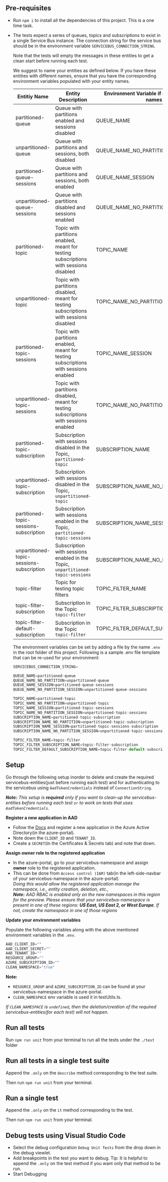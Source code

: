 ## Pre-requisites

- Run `npm i` to install all the dependencies of this project. This is a one time task.
- The tests expect a series of queues, topics and subscriptions to exist in a single Service Bus instance.
  The connection string for the service bus should be in the environment variable `SERVICEBUS_CONNECTION_STRING`.

  Note that the tests will empty the messages in these entities to get a clean start before running each test.

  We suggest to name your entities as defined below. If you have these entities with different names, ensure that you have the corresponding environment variables populated with your entity names.

 
  
  Entitiy Name  | Entity Description | Environment Variable if not using default names
  ------------- | ------------------|----------
  partitioned-queue | Queue with partitions enabled and sessions disabled | QUEUE_NAME
  unpartitioned-queue | Queue with partitions and sessions, both disabled | QUEUE_NAME_NO_PARTITION
  partitioned-queue-sessions | Queue with partitions and sessions, both enabled | QUEUE_NAME_SESSION
  unpartitioned-queue-sessions | Queue with partitions disabled and sessions enabled | QUEUE_NAME_NO_PARTITION_SESSION
  partitioned-topic | Topic with partitions enabled, meant for testing subscriptions with sessions disabled | TOPIC_NAME
  unpartitioned-topic | Topic with partitions disabled, meant for testing subscriptions with sessions disabled | TOPIC_NAME_NO_PARTITION
  partitioned-topic-sessions | Topic with partitions enabled, meant for testing subscriptions with sessions enabled | TOPIC_NAME_SESSION
  unpartitioned-topic-sessions | Topic with partitions disabled, meant for testing subscriptions with sessions enabled | TOPIC_NAME_NO_PARTITION_SESSION
  partitioned-topic-subscription | Subscription with sessions disabled in the Topic, `partitioned-topic` | SUBSCRIPTION_NAME
  unpartitioned-topic-subscription | Subscription with sessions disabled in the Topic, `unpartitioned-topic` | SUBSCRIPTION_NAME_NO_PARTITION
  partitioned-topic-sessions-subscription | Subscription with sessions enabled in the Topic, `partitioned-topic-sessions` | SUBSCRIPTION_NAME_SESSION
  unpartitioned-topic-sessions-subscription | Subscription with sessions enabled in the Topic, `unpartitioned-topic-sessions` | SUBSCRIPTION_NAME_NO_PARTITION_SESSION
  topic-filter | Topic for testing topic filters | TOPIC_FILTER_NAME
  topic-filter-subscription | Subscription in the Topic `topic-filter` | TOPIC_FILTER_SUBSCRIPTION_NAME
  topic-filter-default-subscription | Subscription in the Topic `topic-filter` | TOPIC_FILTER_DEFAULT_SUBSCRIPTION_NAME


    The environment variables can be set by adding a file by the name `.env` in the root folder of this project.
    Following is a sample .env file template that can be re-used for your environment:
    ```typescript
    SERVICEBUS_CONNECTION_STRING=
    
    QUEUE_NAME=partitioned-queue
    QUEUE_NAME_NO_PARTITION=unpartitioned-queue
    QUEUE_NAME_SESSION=partitioned-queue-sessions
    QUEUE_NAME_NO_PARTITION_SESSION=unpartitioned-queue-sessions
    
    TOPIC_NAME=partitioned-topic
    TOPIC_NAME_NO_PARTITION=unpartitioned-topic
    TOPIC_NAME_SESSION=partitioned-topic-sessions
    TOPIC_NAME_NO_PARTITION_SESSION=unpartitioned-topic-sessions
    SUBSCRIPTION_NAME=partitioned-topic-subscription
    SUBSCRIPTION_NAME_NO_PARTITION=unpartitioned-topic-subscription
    SUBSCRIPTION_NAME_SESSION=partitioned-topic-sessions-subscription
    SUBSCRIPTION_NAME_NO_PARTITION_SESSION=unpartitioned-topic-sessions-subscription
    
    TOPIC_FILTER_NAME=topic-filter
    TOPIC_FILTER_SUBSCRIPTION_NAME=topic-filter-subscription
    TOPIC_FILTER_DEFAULT_SUBSCRIPTION_NAME=topic-filter-default-subscription
    ```

## Setup

Go through the following setup inorder to delete and create the required servicebus-entities(just before running each test) and for authenticating to the servicebus using `AadTokenCredentials` instead of `ConnectionString`.

_**Note:** This setup is **required** only if you want to clean-up the servicebus-entities before running each test `or` to work on tests that uses `AadTokenCredentials`._

**Register a new application in AAD**

- Follow the [Docs](https://docs.microsoft.com/en-us/azure/active-directory/develop/quickstart-register-app) and register a new application in the Azure Active Directory(in the azure-portal).
- Note down the `CLIENT_ID` and `TENANT_ID`.
- Create a `SECRET`(in the Certificates & Secrets tab) and note that down.

**Assign owner role to the registered application**

- In the azure-portal, go to your servicebus-namespace and assign **owner** role to the registered application.
- This can be done from `Access control (IAM)` tab(in the left-side-navbar of your servicebus-namespace in the azure-portal)<br>
_Doing this would allow the registered application manage the namespace, i.e., entity creation, deletion, etc.,_<br>
_**Note:** AAD RBAC is enabled only on the new namespaces in this region for the preview. Please ensure that your servicebus-namespace is present in one of these regions: **US East, US East 2, or West Europe**. If not, create the namespace in one of those regions_


**Update your environment variables**

Populate the following variables along with the above mentioned environment variables in the `.env`.
```typescript
AAD_CLIENT_ID=""
AAD_CLIENT_SECRET=""
AAD_TENANT_ID=""
RESOURCE_GROUP=""
AZURE_SUBSCRIPTION_ID=""
CLEAN_NAMESPACE="true"
```

**Note:**
* `RESOURCE_GROUP` and `AZURE_SUBSCRIPTION_ID` can be found at your servicebus-namespace in the azure-portal.
* `CLEAN_NAMESPACE` env variable is used it in testUtils.ts.

_If `CLEAN_NAMESPACE` is `undefined`, then the deletion/creation of the required servicebus-entities(for each test) will not happen._

## Run all tests

Run `npm run unit` from your terminal to run all the tests under the `./test` folder

## Run all tests in a single test suite

Append the `.only` on the `describe` method corresponding to the test suite.

Then run `npm run unit` from your terminal.

## Run a single test

Append the `.only` on the `it` method corresponding to the test.

Then run `npm run unit` from your terminal.

## Debug tests using Visual Studio Code

- Select the debug configuration `Debug Unit Tests` from the drop down in the debug viewlet.
- Add breakpoints in the test you want to debug. Tip: It is helpful to append the `.only` on the test method if you want only that method to be run.
- Start Debugging


